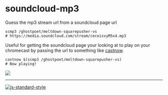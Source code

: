# soundcloud-mp3

Guess the mp3 stream url from a soundcloud page url

```shell
scmp3 /ghostpoet/meltdown-squarepusher-vs
# https://media.soundcloud.com/stream/ceceisvyM5x4.mp3
```

Useful for getting the soundcloud page your looking at to play on your chromecast by passing the url to something like [castnow](https://github.com/xat/castnow).

```shell
castnow $(scmp3 /ghostpoet/meltdown-squarepusher-vs)
# Now playing!
```

![](https://cloud.githubusercontent.com/assets/58871/8220294/2d292508-1549-11e5-849d-9acd208af5cc.gif)

---

[![js-standard-style](https://cdn.rawgit.com/feross/standard/master/badge.svg)](https://github.com/feross/standard)

